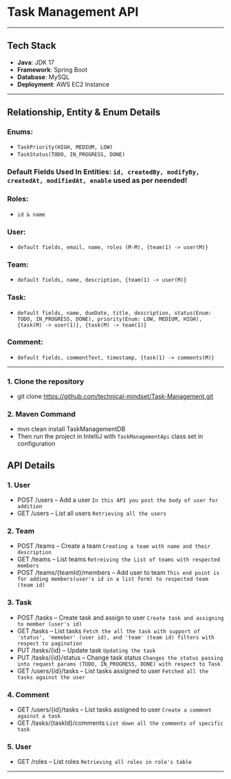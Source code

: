 # Task Management API

---

## Tech Stack

- **Java**: JDK 17
- **Framework**: Spring Boot
- **Database**: MySQL
- **Deployment**: AWS EC2 Instance

---
## Relationship, Entity & Enum Details

### Enums: 
 - `TaskPriority(HIGH, MEDIUM, LOW)`
 - `TaskStatus(TODO, IN_PROGRESS, DONE)`

### Default Fields Used In Entities: `id, createdBy, modifyBy, createdAt, modifiedAt, enable` used as per neended!
### Roles:
- `id & name`

### User:
- `default fields, email, name, roles (M-M), {team(1) -> user(M)}`

### Team:
- `default fields, name, description, {team(1) -> user(M)}`

### Task:
- `default fields, name, dueDate, title, description, status(Enum: TODO, IN_PROGRESS, DONE), priority(Enum: LOW, MEDIUM, HIGH), {task(M) -> user(1)}, {task(M) -> team(1)}`

### Comment:
- `default fields, commentText, timestamp, {task(1) -> comments(M)}`

---

### 1. **Clone the repository**
 -  git clone https://github.com/technical-mindset/Task-Management.git
### 2. **Maven Command**
- mvn clean install TaskManagementDB
- Then run the project in IntelliJ with `TaskManagementApi` class set in configuration

## API Details

### 1. User
- POST /users – Add a user `In this API you post the body of user for addition`
- GET /users – List all users `Retrieving all the users`

### 2. Team
- POST /teams – Create a team `Creating a team with name and their description`
- GET /teams – List teams `Retreiving the List of teams with respected members`
- POST /teams/{teamId}/members – Add user to team `This end point is for adding members(user's id in a list form) to respected team (team id) `

### 3. Task
- POST /tasks – Create task and assign to user `Create task and assigning to member (user's id)`
- GET /tasks – List tasks `Fetch the all the task with support of 'status', 'memeber' (user id), and 'team' (team id) filters with respect to pagination`
- PUT /tasks/{id} – Update task `Updating the task`
- PUT /tasks/{id}/status – Change task status `Changes the status passing into request params (TODO, IN_PROGRESS, DONE) with respect to Task`
- GET /users/{id}/tasks – List tasks assigned to user `Fetched all the tasks against the user`

### 4. Comment
- GET /users/{id}/tasks – List tasks assigned to user `Create a commnet against a task`
- GET /tasks/{taskId}/comments `List down all the comments of specific task`

### 5. User
- GET /roles – List roles `Retrieving all roles in role's table`
---
